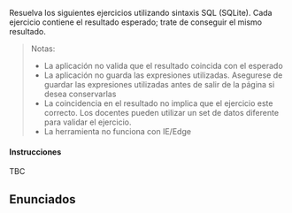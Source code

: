 Resuelva los siguientes ejercicios utilizando sintaxis SQL (SQLite). Cada ejercicio contiene el resultado esperado; trate de conseguir el mismo resultado.

> Notas: 
>
>  * La aplicación no valida que el resultado coincida con el esperado
>  * La aplicación no guarda las expresiones utilizadas. Asegurese de guardar las expresiones utilizadas antes de salir de la página si desea conservarlas
>  * La coincidencia en el resultado no implica que el ejercicio este correcto. Los docentes pueden utilizar un set de datos diferente para validar el  ejercicio.
>  * La herramienta no funciona con IE/Edge

#### Instrucciones
TBC

## Enunciados